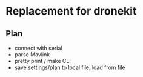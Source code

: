# Replacement for dronekit
## Plan
- connect with serial
- parse Mavlink
- pretty print / make CLI
- save settings/plan to local file, load from file 
